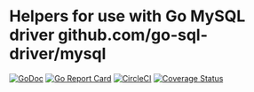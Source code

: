 # Helpers for use with Go MySQL driver github.com/go-sql-driver/mysql
[![GoDoc](https://godoc.org/github.com/powerman/mysqlx?status.svg)](http://godoc.org/github.com/powerman/mysqlx) [![Go Report Card](https://goreportcard.com/badge/github.com/powerman/mysqlx)](https://goreportcard.com/report/github.com/powerman/mysqlx) [![CircleCI](https://circleci.com/gh/powerman/mysqlx.svg?style=svg)](https://circleci.com/gh/powerman/mysqlx) [![Coverage Status](https://coveralls.io/repos/github/powerman/mysqlx/badge.svg?branch=master)](https://coveralls.io/github/powerman/mysqlx?branch=master)
